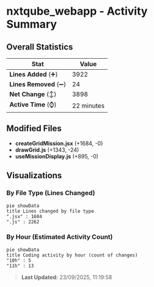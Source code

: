 # nxtqube_webapp - Activity Summary 

## Overall Statistics

| Stat                   | Value                                                             |
| ---------------------- | ----------------------------------------------------------------- |
| **Lines Added** (➕)   | 3922                                          |
| **Lines Removed** (➖) | 24                                        |
| **Net Change** (↕)    | 3898                |
| **Active Time** (⌚)   | 22 minutes |


## Modified Files
- **createGridMission.jsx** (+1684, -0)
- **drawGrid.js** (+1343, -24)
- **useMissionDisplay.js** (+895, -0)

## Visualizations

### By File Type (Lines Changed)

```mermaid
pie showData
title Lines changed by file type
".jsx" : 1684
".js" : 2262
```

### By Hour (Estimated Activity Count)

```mermaid
pie showData
title Coding activity by hour (count of changes)
"10h" : 5
"11h" : 13
```


> **Last Updated:** 23/09/2025, 11:19:58